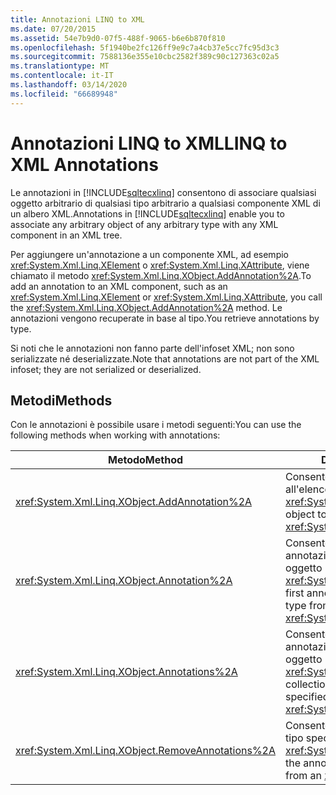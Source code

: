 ```yaml
---
title: Annotazioni LINQ to XML
ms.date: 07/20/2015
ms.assetid: 54e7b9d0-07f5-488f-9065-b6e6b870f810
ms.openlocfilehash: 5f1940be2fc126ff9e9c7a4cb37e5cc7fc95d3c3
ms.sourcegitcommit: 7588136e355e10cbc2582f389c90c127363c02a5
ms.translationtype: MT
ms.contentlocale: it-IT
ms.lasthandoff: 03/14/2020
ms.locfileid: "66689948"
---
```

# <a name="linq-to-xml-annotations"></a><span data-ttu-id="bb467-102">Annotazioni LINQ to XML</span><span class="sxs-lookup"><span data-stu-id="bb467-102">LINQ to XML Annotations</span></span>

<span data-ttu-id="bb467-103">Le annotazioni in [!INCLUDE[sqltecxlinq](~/includes/sqltecxlinq-md.md)] consentono di associare qualsiasi oggetto arbitrario di qualsiasi tipo arbitrario a qualsiasi componente XML di un albero XML.</span><span class="sxs-lookup"><span data-stu-id="bb467-103">Annotations in [!INCLUDE[sqltecxlinq](~/includes/sqltecxlinq-md.md)] enable you to associate any arbitrary object of any arbitrary type with any XML component in an XML tree.</span></span>

<span data-ttu-id="bb467-104">Per aggiungere un'annotazione a un componente XML, ad esempio <xref:System.Xml.Linq.XElement> o <xref:System.Xml.Linq.XAttribute>, viene chiamato il metodo <xref:System.Xml.Linq.XObject.AddAnnotation%2A>.</span><span class="sxs-lookup"><span data-stu-id="bb467-104">To add an annotation to an XML component, such as an <xref:System.Xml.Linq.XElement> or <xref:System.Xml.Linq.XAttribute>, you call the <xref:System.Xml.Linq.XObject.AddAnnotation%2A> method.</span></span> <span data-ttu-id="bb467-105">Le annotazioni vengono recuperate in base al tipo.</span><span class="sxs-lookup"><span data-stu-id="bb467-105">You retrieve annotations by type.</span></span>

<span data-ttu-id="bb467-106">Si noti che le annotazioni non fanno parte dell'infoset XML; non sono serializzate né deserializzate.</span><span class="sxs-lookup"><span data-stu-id="bb467-106">Note that annotations are not part of the XML infoset; they are not serialized or deserialized.</span></span>

## <a name="methods"></a><span data-ttu-id="bb467-107">Metodi</span><span class="sxs-lookup"><span data-stu-id="bb467-107">Methods</span></span>

<span data-ttu-id="bb467-108">Con le annotazioni è possibile usare i metodi seguenti:</span><span class="sxs-lookup"><span data-stu-id="bb467-108">You can use the following methods when working with annotations:</span></span>

|<span data-ttu-id="bb467-109">Metodo</span><span class="sxs-lookup"><span data-stu-id="bb467-109">Method</span></span>|<span data-ttu-id="bb467-110">Descrizione</span><span class="sxs-lookup"><span data-stu-id="bb467-110">Description</span></span>|
|------------|-----------------|
|<xref:System.Xml.Linq.XObject.AddAnnotation%2A>|<span data-ttu-id="bb467-111">Consente di aggiungere un oggetto all'elenco di annotazioni di un oggetto <xref:System.Xml.Linq.XObject>.</span><span class="sxs-lookup"><span data-stu-id="bb467-111">Adds an object to the annotation list of an <xref:System.Xml.Linq.XObject>.</span></span>|
|<xref:System.Xml.Linq.XObject.Annotation%2A>|<span data-ttu-id="bb467-112">Consente di ottenere il primo oggetto annotazione del tipo specificato da un oggetto <xref:System.Xml.Linq.XObject>.</span><span class="sxs-lookup"><span data-stu-id="bb467-112">Gets the first annotation object of the specified type from an <xref:System.Xml.Linq.XObject>.</span></span>|
|<xref:System.Xml.Linq.XObject.Annotations%2A>|<span data-ttu-id="bb467-113">Consente di ottenere una raccolta di annotazioni del tipo specificato per un oggetto <xref:System.Xml.Linq.XObject>.</span><span class="sxs-lookup"><span data-stu-id="bb467-113">Gets a collection of annotations of the specified type for an <xref:System.Xml.Linq.XObject>.</span></span>|
|<xref:System.Xml.Linq.XObject.RemoveAnnotations%2A>|<span data-ttu-id="bb467-114">Consente di rimuove le annotazioni del tipo specificato da un oggetto <xref:System.Xml.Linq.XObject>.</span><span class="sxs-lookup"><span data-stu-id="bb467-114">Removes the annotations of the specified type from an <xref:System.Xml.Linq.XObject>.</span></span>|
